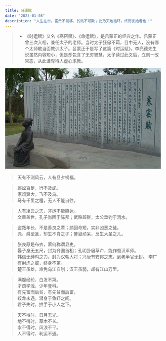 ```yaml
---
title: 時運賦
date: "2023-01-08"
description: "人生在世，富贵不能移，贫贱不可欺；此乃天地循环，终而复始者也！"
---
```


> - 《时运赋》又名《寒窑赋》、《命运赋》，是吕蒙正的经典之作。吕蒙正曾三次入相，兼任太子的老师。当时太子狂傲不羁，目中无人，没有哪个太师敢当面教训太子。吕蒙正于是写了这篇《时运赋》。李亮德先生说虽然内容短小，但是却包含了无穷智慧，太子读过此文后，立刻一改常态，从此谦卑待人虚心求教。

![Destiny](./destiny.jpeg)

> 天有不测风云，人有旦夕祸福。

> 蜈蚣百足，行不及蛇。  
> 家鸡翼大，飞不及鸟。  
> 马有千里之程，无人不能自往。

> 人有凌云之志，非运不能腾达。  
> 文章盖世，孔子尚困于陈邦；武略超群，太公垂钓于渭水。

> 盗跖年长，不是善良之辈；颜回命短，实非凶恶之徒。  
> 尧、舜至圣，却生不肖之子；瞽叟顽呆，反生大圣之儿。

> 张良原是布衣，萧何称谓县吏。  
> 晏子身无五尺，封为齐国首相；孔明卧居草卢，能作蜀汉军师。  
> 韩信无缚鸡之力，封为汉朝大将；冯唐有安邦之志，到老半官无封。
> 李广有射虎之威，终身不第。  
> 楚王虽雄，难免乌江自刎；汉王虽弱，却有江山万里。

> 满腹经纶，白发不第。  
> 才疏学浅，少年登科。  
> 有先富而后贫，有先贫而后富。  
> 蛟龙未遇，潜身于鱼虾之间。  
> 君子失时，拱手于小人之下。

> 天不得时，日月无光。  
> 地不得时，草木不长。  
> 水不得时，风浪不平。  
> 人不得时，利运不通。
